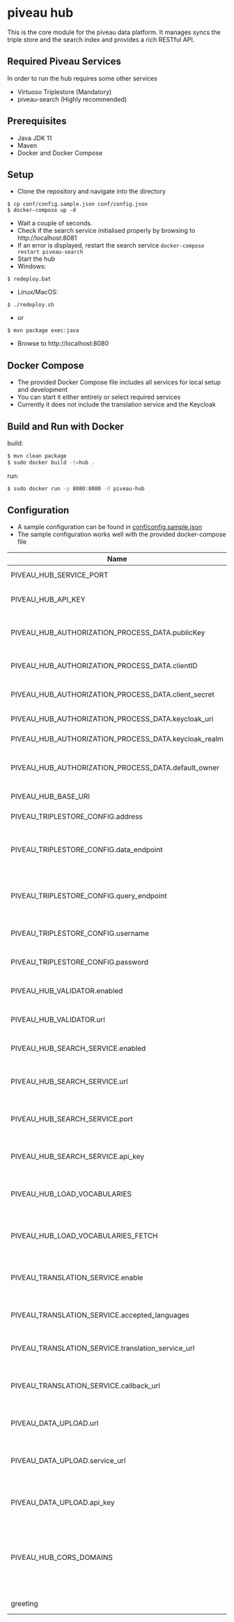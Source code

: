 # piveau hub

This is the core module for the piveau data platform. It manages syncs the triple store and the search index and provides a rich RESTful API.

## Required Piveau Services 

In order to run the hub requires some other services

- Virtuoso Triplestore (Mandatory)
- piveau-search (Highly recommended)

## Prerequisites

- Java JDK 11
- Maven
- Docker and Docker Compose

## Setup
- Clone the repository and navigate into the directory
```
$ cp conf/config.sample.json conf/config.json
$ docker-compose up -d
```
- Wait a couple of seconds. 
- Check if the search service initialised properly by browsing to http://localhost:8081
- If an error is displayed, restart the search service `docker-compose restart piveau-search`
- Start the hub
- Windows:
```
$ redeploy.bat
```
- Linux/MacOS:
```
$ ./redeploy.sh
```
- or
```
$ mvn package exec:java
```
- Browse to http://localhost:8080

## Docker Compose

- The provided Docker Compose file includes all services for local setup and development
- You can start it either entirely or select required services
- Currently it does not include the translation service and the Keycloak

## Build and Run with Docker

build:
```bash
$ mvn clean package
$ sudo docker build -t=hub .
```

run:
```bash
$ sudo docker run -p 8080:8080 -d piveau-hub
```
## Configuration 
- A sample configuration can be found in [conf/config.sample.json](conf/config.sample.json)
- The sample configuration works well with the provided docker-compose file

| Name | Description | Type |
| ------ | ------ | ------ |
| PIVEAU_HUB_SERVICE_PORT | The port for the service | number |
| PIVEAU_HUB_API_KEY | The API key of the service | string |
| PIVEAU_HUB_AUTHORIZATION_PROCESS_DATA.publicKey | Public key of the Keycloak service | string |
| PIVEAU_HUB_AUTHORIZATION_PROCESS_DATA.clientID | Client ID of backend instance | string |
| PIVEAU_HUB_AUTHORIZATION_PROCESS_DATA.client_secret | Keycloak secret for client | string |
| PIVEAU_HUB_AUTHORIZATION_PROCESS_DATA.keycloak_uri | Keycloak Host | string |
| PIVEAU_HUB_AUTHORIZATION_PROCESS_DATA.keycloak_realm | Keycloak realm name | string |
| PIVEAU_HUB_AUTHORIZATION_PROCESS_DATA.default_owner | Default owner of all keycloak resources | string |
| PIVEAU_HUB_BASE_URI | The RDF base url | string |
| PIVEAU_TRIPLESTORE_CONFIG.address | URL of the triplestore | string |
| PIVEAU_TRIPLESTORE_CONFIG.data_endpoint | Relative CRUD endpoint of the triplestore | string |
| PIVEAU_TRIPLESTORE_CONFIG.query_endpoint | Relative query endpoint of the triplestore | string |
| PIVEAU_TRIPLESTORE_CONFIG.username | Username for the triplestore | string |
| PIVEAU_TRIPLESTORE_CONFIG.password | Password for the triplestorell | string |
| PIVEAU_HUB_VALIDATOR.enabled | Enable the use of the validator | bool |
| PIVEAU_HUB_VALIDATOR.url | The URL of the validator service | string |
| PIVEAU_HUB_SEARCH_SERVICE.enabled | Enable the use of the indexing | string |
| PIVEAU_HUB_SEARCH_SERVICE.url | Host of the piveau-search service | string |
| PIVEAU_HUB_SEARCH_SERVICE.port | Port of the piveau-search service | number |
| PIVEAU_HUB_SEARCH_SERVICE.api_key | API key of the piveau-search service | string |
| PIVEAU_HUB_LOAD_VOCABULARIES | Enable the loading of RDF vocabularies | bool |
| PIVEAU_HUB_LOAD_VOCABULARIES_FETCH | Enable the loading of RDF vocabularies from remote | bool |
| PIVEAU_TRANSLATION_SERVICE.enable | Enable the machine translation service  | bool |
| PIVEAU_TRANSLATION_SERVICE.accepted_languages  | Target languages to be translated | array |
| PIVEAU_TRANSLATION_SERVICE.translation_service_url | URL of the translation servic | string |
| PIVEAU_TRANSLATION_SERVICE.callback_url | URL of the callback for the translation service | string |
| PIVEAU_DATA_UPLOAD.url | URL of the data upload service | string |
| PIVEAU_DATA_UPLOAD.service_url | Base URL of the download URL for the data | string |
| PIVEAU_DATA_UPLOAD.api_key |  API key of the data upload service | string |
| PIVEAU_HUB_CORS_DOMAINS |Remote URLs, without protocol, that are allowed to access the hub|JSON Array of strings|
| greeting | Meaningless string | string |
